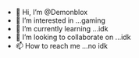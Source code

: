- 👋 Hi, I’m @Demonblox
- 👀 I’m interested in ...gaming
- 🌱 I’m currently learning ...idk
- 💞️ I’m looking to collaborate on ...idk
- 📫 How to reach me ...no
idk
<!---yes


Demonblox/Demonblox is a ✨ special ✨ repository because its `README.md` (this file) appears on your GitHub profile.
You can click the Preview link to take a look at your changes.
--->
